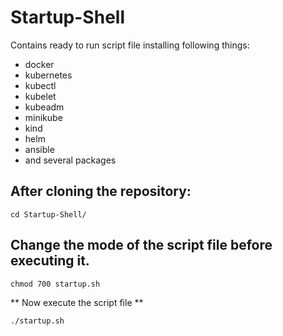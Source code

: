 # Startup-Shell
Contains ready to run script file installing following things:
* docker
* kubernetes
* kubectl
* kubelet
* kubeadm
* minikube
* kind
* helm
* ansible 
* and several packages
## After cloning the repository:
```
cd Startup-Shell/
```
## Change the mode of the script file before executing it.
 ```
chmod 700 startup.sh
```
** Now execute the script file **
```
./startup.sh
```
